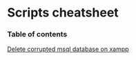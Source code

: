 # Scripts cheatsheet
### Table of contents
[Delete corrupted msql database on xampp](delete_corrupted_mysql_database_xampp.sh)
